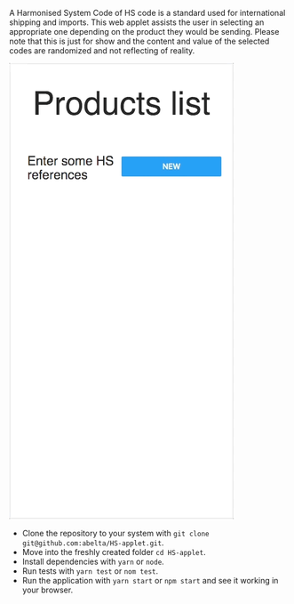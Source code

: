 A Harmonised System Code of HS code is a standard used for international shipping and imports.
This web applet assists the user in selecting an appropriate one depending on the product they would be sending.
Please note that this is just for show and the content and value of the selected codes are randomized and not reflecting of reality.

![demo](/demo.gif)

- Clone the repository to your system with `git clone git@github.com:abelta/HS-applet.git`.
- Move into the freshly created folder `cd HS-applet`.
- Install dependencies with `yarn` or `node`.
- Run tests with `yarn test` or `nom test`.
- Run the application with `yarn start` or `npm start` and see it working in your browser.
